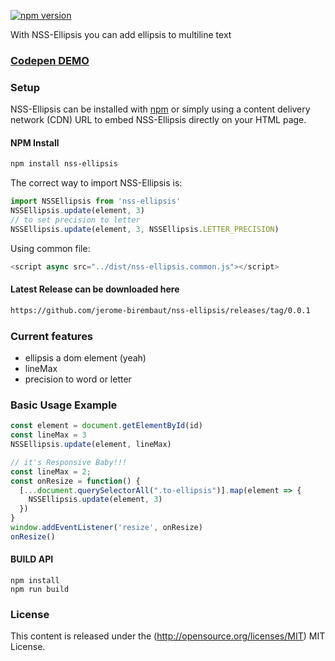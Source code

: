 
[![npm version](https://badge.fury.io/js/nss-ellipsis.svg)](https://badge.fury.io/js/nss-ellipsis)

With NSS-Ellipsis you can add ellipsis to multiline text 

### [Codepen DEMO](https://codepen.io/Seraf_NSS/pen/rqVbJw) ###

### Setup ###


NSS-Ellipsis can be installed with [npm](https://docs.npmjs.com/getting-started/what-is-npm) or simply using a content delivery network (CDN) URL to embed NSS-Ellipsis directly on your HTML page.

#### NPM Install

```sh
npm install nss-ellipsis
```
The correct way to import NSS-Ellipsis is:

```js
import NSSEllipsis from 'nss-ellipsis'
NSSEllipsis.update(element, 3)
// to set precision to letter
NSSEllipsis.update(element, 3, NSSEllipsis.LETTER_PRECISION)
```

Using common file:
```js
<script async src="../dist/nss-ellipsis.common.js"></script>
```
#### Latest Release can be downloaded here

```html
https://github.com/jerome-birembaut/nss-ellipsis/releases/tag/0.0.1
```

### Current features ###

- ellipsis a dom element (yeah)
- lineMax
- precision to word or letter

### Basic Usage Example ###

```js
const element = document.getElementById(id)
const lineMax = 3
NSSEllipsis.update(element, lineMax)
```
```js
// it's Responsive Baby!!!
const lineMax = 2;
const onResize = function() {
  [...document.querySelectorAll(".to-ellipsis")].map(element => {
    NSSEllipsis.update(element, 3)
  })
}
window.addEventListener('resize', onResize)
onResize()
```

#### BUILD API

```
npm install
npm run build
```

### License ###

This content is released under the (http://opensource.org/licenses/MIT) MIT License.
